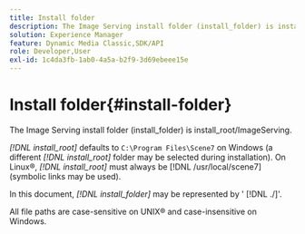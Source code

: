 ```yaml
---
title: Install folder
description: The Image Serving install folder (install_folder) is install_root/ImageServing.
solution: Experience Manager
feature: Dynamic Media Classic,SDK/API
role: Developer,User
exl-id: 1c4da3fb-1ab0-4a5a-b2f9-3d69ebeee15e
---
```

# Install folder{#install-folder}

The Image Serving install folder (install_folder) is install_root/ImageServing.

 *[!DNL install_root]* defaults to `C:\Program Files\Scene7` on Windows (a different *[!DNL install_root]* folder may be selected during installation). On Linux®, *[!DNL install_root]* must always be [!DNL /usr/local/scene7] (symbolic links may be used).

In this document, *[!DNL install_folder]* may be represented by ' [!DNL ./]'.

All file paths are case-sensitive on UNIX® and case-insensitive on Windows.
